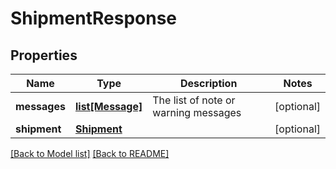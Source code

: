 # ShipmentResponse

## Properties
Name | Type | Description | Notes
------------ | ------------- | ------------- | -------------
**messages** | [**list[Message]**](Message.md) | The list of note or warning messages | [optional] 
**shipment** | [**Shipment**](Shipment.md) |  | [optional] 

[[Back to Model list]](../README.md#documentation-for-models) [[Back to README]](../README.md)


